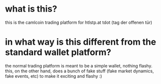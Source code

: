 # what is this?
this is the camlcoin trading platform for htlstp.at tdot (tag der offenen tür)

# in what way is this different from the standard wallet platform?
the normal trading platform is meant to be a simple wallet, nothing flashy. this, on the other hand, does a bunch of fake stuff (fake market dynamics, fake events, etc) to make it exciting and flashy :)